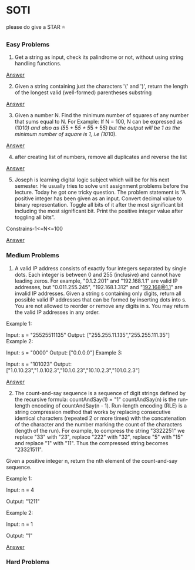 # SOTI

please do give a STAR ⭐ 

### Easy Problems

1. Get a string as input, check its palindrome or not, without using string handling functions.

[Answer](Easy/palindrome.py)

2. Given a string containing just the characters '(' and ')', return the length of the longest valid (well-formed) parentheses substring

[Answer](Easy/validParanthesis.py)

3. Given a number N. Find the minimum number of squares of any number that sums equal to N. For Example: If N = 100, N can be expressed as (10*10) and also as (5*5 + 5*5 + 5*5 + 5*5) but the output will be 1 as the minimum number of square is 1, i.e (10*10).

[Answer](Easy/minSquares.py)

4. after creating list of numbers, remove all duplicates and reverse the list

[Answer](Easy/removeDup.py)

5. Joseph is learning digital logic subject which will be for his next semester. He usually tries to solve unit assignment problems before the lecture. Today he got one tricky question. The problem statement is “A positive integer has been given as an input. Convert decimal value to binary representation. Toggle all bits of it after the most significant bit including the most significant bit. Print the positive integer value after toggling all bits”.

Constrains-1<=N<=100

[Answer](Easy/joseph.py)

### Medium Problems

1. A valid IP address consists of exactly four integers separated by single dots. Each integer is between 0 and 255 (inclusive) and cannot have leading zeros.
 For example, "0.1.2.201" and "192.168.1.1" are valid IP addresses, but "0.011.255.245", "192.168.1.312" and "192.168@1.1" are invalid IP addresses.
Given a string s containing only digits, return all possible valid IP addresses that can be formed by inserting dots into s. You are not allowed to reorder or remove any digits in s. You may return the valid IP addresses in any order.

Example 1:

Input: s = "25525511135"
Output: ["255.255.11.135","255.255.111.35"]
Example 2:

Input: s = "0000"
Output: ["0.0.0.0"]
Example 3:

Input: s = "101023"
Output: ["1.0.10.23","1.0.102.3","10.1.0.23","10.10.2.3","101.0.2.3"]

[Answer](Medium/validIP.py)

2. The count-and-say sequence is a sequence of digit strings defined by the recursive formula:
countAndSay(1) = "1"
countAndSay(n) is the run-length encoding of countAndSay(n - 1).
Run-length encoding (RLE) is a string compression method that works by replacing consecutive identical characters (repeated 2 or more times) with the concatenation of the character and the number marking the count of the characters (length of the run). For example, to compress the string "3322251" we replace "33" with "23", replace "222" with "32", replace "5" with "15" and replace "1" with "11". Thus the compressed string becomes "23321511".

Given a positive integer n, return the nth element of the count-and-say sequence.

 

Example 1:

Input: n = 4

Output: "1211"


Example 2:

Input: n = 1

Output: "1"

[Answer](Medium/count_and_say.py)

### Hard Problems

